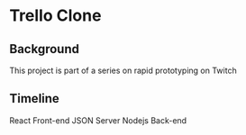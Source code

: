 # Trello Clone

## Background

This project is part of a series on rapid prototyping on Twitch

## Timeline

React Front-end
JSON Server
Nodejs Back-end
